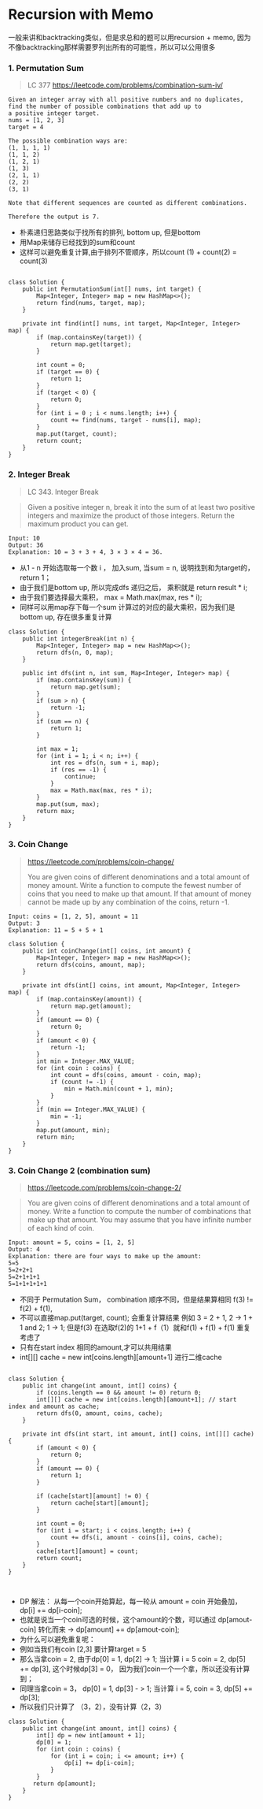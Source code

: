 # Recursion with Memo


一般来讲和backtracking类似，但是求总和的题可以用recursion + memo, 因为不像backtracking那样需要罗列出所有的可能性，所以可以公用很多

### 1. Permutation Sum
> LC 377 https://leetcode.com/problems/combination-sum-iv/

``` 
Given an integer array with all positive numbers and no duplicates, 
find the number of possible combinations that add up to
a positive integer target.
nums = [1, 2, 3]
target = 4

The possible combination ways are:
(1, 1, 1, 1)
(1, 1, 2)
(1, 2, 1)
(1, 3)
(2, 1, 1)
(2, 2)
(3, 1)

Note that different sequences are counted as different combinations.

Therefore the output is 7.

``` 

- 朴素递归思路类似于找所有的排列, bottom up, 但是bottom
- 用Map来储存已经找到的sum和count
- 这样可以避免重复计算,由于排列不管顺序，所以count (1) + count(2) = count(3)


``` 

class Solution {
    public int PermutationSum(int[] nums, int target) {
        Map<Integer, Integer> map = new HashMap<>();
        return find(nums, target, map);
    }
    
    private int find(int[] nums, int target, Map<Integer, Integer> map) {
        if (map.containsKey(target)) {
            return map.get(target);
        }
        
        int count = 0;
        if (target == 0) {
            return 1;
        }       
        if (target < 0) {
            return 0;
        }
        for (int i = 0 ; i < nums.length; i++) {
            count += find(nums, target - nums[i], map);
        }
        map.put(target, count);
        return count;
    }
}

``` 

### 2. Integer Break
> LC 343. Integer Break

> Given a positive integer n, break it into the sum of at least two positive integers and maximize the product of those integers. Return the maximum product you can get.

``` 
Input: 10
Output: 36
Explanation: 10 = 3 + 3 + 4, 3 × 3 × 4 = 36.

```
- 从1 - n 开始选取每一个数 i ， 加入sum, 当sum = n, 说明找到和为target的，return 1；
- 由于我们是bottom up, 所以完成dfs 递归之后， 乘积就是 return result * i;
- 由于我们要选择最大乘积， max = Math.max(max, res * i);
- 同样可以用map存下每一个sum 计算过的对应的最大乘积，因为我们是bottom up, 存在很多重复计算

``` 
class Solution {
    public int integerBreak(int n) {
        Map<Integer, Integer> map = new HashMap<>();
        return dfs(n, 0, map);
    }
    
    public int dfs(int n, int sum, Map<Integer, Integer> map) {
        if (map.containsKey(sum)) {
            return map.get(sum);
        }
        if (sum > n) {
            return -1;
        }
        if (sum == n) {
            return 1;
        }
        
        int max = 1;
        for (int i = 1; i < n; i++) {
            int res = dfs(n, sum + i, map);
            if (res == -1) {
                continue;
            }
            max = Math.max(max, res * i);
        }
        map.put(sum, max);
        return max;
    }
}
``` 
### 3. Coin Change

> https://leetcode.com/problems/coin-change/
>
> You are given coins of different denominations and a total amount of money amount. Write a function to compute the fewest number of coins that you need to make up that amount. If that amount of money cannot be made up by any combination of the coins, return -1.

``` 
Input: coins = [1, 2, 5], amount = 11
Output: 3 
Explanation: 11 = 5 + 5 + 1

``` 

``` 
class Solution {
    public int coinChange(int[] coins, int amount) {
        Map<Integer, Integer> map = new HashMap<>();
        return dfs(coins, amount, map);
    }
    
    private int dfs(int[] coins, int amount, Map<Integer, Integer> map) {
        if (map.containsKey(amount)) {
            return map.get(amount);
        }
        if (amount == 0) {
            return 0;
        }
        if (amount < 0) {
            return -1;
        }
        int min = Integer.MAX_VALUE;
        for (int coin : coins) {
            int count = dfs(coins, amount - coin, map);
            if (count != -1) {
                min = Math.min(count + 1, min);
            }
        }
        if (min == Integer.MAX_VALUE) {
            min = -1;
        }
        map.put(amount, min);
        return min;
    }
}
``` 


### 3. Coin Change 2 (combination sum)
> https://leetcode.com/problems/coin-change-2/

> You are given coins of different denominations and a total amount of money. Write a function to compute the number of combinations that make up that amount. You may assume that you have infinite number of each kind of coin.

``` 
Input: amount = 5, coins = [1, 2, 5]
Output: 4
Explanation: there are four ways to make up the amount:
5=5
5=2+2+1
5=2+1+1+1
5=1+1+1+1+1

``` 
- 不同于 Permutation Sum， combination 顺序不同，但是结果算相同 f(3) != f(2) + f(1), 
- 不可以直接map.put(target, count); 会重复计算结果 例如 3 = 2 + 1,  2 -> 1 + 1 and 2; 1 -> 1; 但是f(3) 在选取f(2)的 1+1 + f（1）就和f(1) + f(1) + f(1) 重复考虑了
- 只有在start index 相同的amount,才可以共用结果
- int[][] cache = new int[coins.length][amount+1] 进行二维cache

``` 

class Solution {
    public int change(int amount, int[] coins) {
        if (coins.length == 0 && amount != 0) return 0;
        int[][] cache = new int[coins.length][amount+1]; // start index and amount as cache;
        return dfs(0, amount, coins, cache);
    }
    
    private int dfs(int start, int amount, int[] coins, int[][] cache) {
        if (amount < 0) {
            return 0;
        }
        if (amount == 0) {
            return 1;
        }
        
        if (cache[start][amount] != 0) {
            return cache[start][amount];
        }
        
        int count = 0;
        for (int i = start; i < coins.length; i++) {
            count += dfs(i, amount - coins[i], coins, cache);
        }
        cache[start][amount] = count; 
        return count;
    }
}



```

- DP 解法： 从每一个coin开始算起，每一轮从 amount = coin 开始叠加， dp[i] += dp[i-coin];
- 也就是说当一个coin可选的时候，这个amount的个数，可以通过 dp[amout-coin] 转化而来 -> dp[amount] += dp[amout-coin];
- 为什么可以避免重复呢：
- 例如当我们有coin [2,3] 要计算target = 5
- 那么当拿coin  = 2, 由于dp[0] = 1, dp[2] -> 1; 当计算 i = 5 coin = 2, dp[5] += dp[3], 这个时候dp[3] = 0， 因为我们coin一个一个拿，所以还没有计算到；
- 同理当拿coin = 3， dp[0] = 1, dp[3] - > 1; 当计算 i = 5, coin = 3, dp[5] += dp[3]; 
- 所以我们只计算了 （3，2），没有计算（2，3）

``` 
class Solution {
    public int change(int amount, int[] coins) {
        int[] dp = new int[amount + 1];
        dp[0] = 1;
        for (int coin : coins) {
            for (int i = coin; i <= amount; i++) {
                dp[i] += dp[i-coin];
            }
        }   
       return dp[amount];
    }
}
``` 